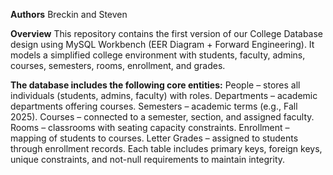 **Authors**
    Breckin and Steven

**Overview**
    This repository contains the first version of our College Database design using MySQL Workbench (EER Diagram + Forward Engineering).
    It models a simplified college environment with students, faculty, admins, courses, semesters, rooms, enrollment, and grades.

**The database includes the following core entities:**
    People – stores all individuals (students, admins, faculty) with roles.
    Departments – academic departments offering courses.
    Semesters – academic terms (e.g., Fall 2025).
    Courses – connected to a semester, section, and assigned faculty.
    Rooms – classrooms with seating capacity constraints.
    Enrollment – mapping of students to courses.
    Letter Grades – assigned to students through enrollment records.
    Each table includes primary keys, foreign keys, unique constraints, and not-null requirements to maintain integrity.
